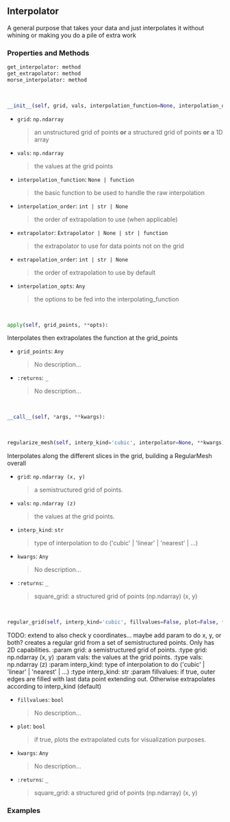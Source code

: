## <a id="McUtils.Zachary.Interpolator.Interpolator">Interpolator</a>
A general purpose that takes your data and just interpolates it without whining or making you do a pile of extra work

### Properties and Methods
```python
get_interpolator: method
get_extrapolator: method
morse_interpolator: method
```
<a id="McUtils.Zachary.Interpolator.Interpolator.__init__" class="docs-object-method">&nbsp;</a>
```python
__init__(self, grid, vals, interpolation_function=None, interpolation_order=None, extrapolator=None, extrapolation_order=1, **interpolation_opts): 
```

- `grid`: `np.ndarray`
    >an unstructured grid of points **or** a structured grid of points **or** a 1D array
- `vals`: `np.ndarray`
    >the values at the grid points
- `interpolation_function`: `None | function`
    >the basic function to be used to handle the raw interpolation
- `interpolation_order`: `int | str | None`
    >the order of extrapolation to use (when applicable)
- `extrapolator`: `Extrapolator | None | str | function`
    >the extrapolator to use for data points not on the grid
- `extrapolation_order`: `int | str | None`
    >the order of extrapolation to use by default
- `interpolation_opts`: `Any`
    >the options to be fed into the interpolating_function

<a id="McUtils.Zachary.Interpolator.Interpolator.apply" class="docs-object-method">&nbsp;</a>
```python
apply(self, grid_points, **opts): 
```
Interpolates then extrapolates the function at the grid_points
- `grid_points`: `Any`
    >No description...
- `:returns`: `_`
    >No description...

<a id="McUtils.Zachary.Interpolator.Interpolator.__call__" class="docs-object-method">&nbsp;</a>
```python
__call__(self, *args, **kwargs): 
```

<a id="McUtils.Zachary.Interpolator.Interpolator.regularize_mesh" class="docs-object-method">&nbsp;</a>
```python
regularize_mesh(self, interp_kind='cubic', interpolator=None, **kwargs): 
```
Interpolates along the different slices in the grid, building a RegularMesh overall
- `grid`: `np.ndarray (x, y)`
    >a semistructured grid of points.
- `vals`: `np.ndarray (z)`
    >the values at the grid points.
- `interp_kind`: `str`
    >type of interpolation to do ('cubic' | 'linear' | 'nearest' | ...)
- `kwargs`: `Any`
    >No description...
- `:returns`: `_`
    >square_grid: a structured grid of points (np.ndarray) (x, y)

<a id="McUtils.Zachary.Interpolator.Interpolator.regular_grid" class="docs-object-method">&nbsp;</a>
```python
regular_grid(self, interp_kind='cubic', fillvalues=False, plot=False, **kwargs): 
```
TODO: extend to also check y coordinates... maybe add param to do x, y, or both?
        creates a regular grid from a set of semistructured points. Only has 2D capabilities.
        :param grid: a semistructured grid of points.
        :type grid: np.ndarray (x, y)
        :param vals: the values at the grid points.
        :type vals: np.ndarray (z)
        :param interp_kind: type of interpolation to do ('cubic' | 'linear' | 'nearest' | ...)
        :type interp_kind: str
        :param fillvalues: if true, outer edges are filled with last data point extending out.
         Otherwise extrapolates according to interp_kind (default)
- `fillvalues`: `bool`
    >No description...
- `plot`: `bool`
    >if true, plots the extrapolated cuts for visualization purposes.
- `kwargs`: `Any`
    >No description...
- `:returns`: `_`
    >square_grid: a structured grid of points (np.ndarray) (x, y)

### Examples


